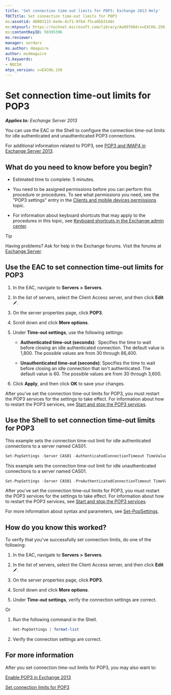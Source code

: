 ```yaml
---
title: 'Set connection time-out limits for POP3: Exchange 2013 Help'
TOCTitle: Set connection time-out limits for POP3
ms:assetid: 40003115-be4e-4cf1-97b4-f5ca05b314dc
ms:mtpsurl: https://technet.microsoft.com/library/Aa997604(v=EXCHG.150)
ms:contentKeyID: 50395396
ms.reviewer: 
manager: serdars
ms.author: dmaguire
author: msdmaguire
f1.keywords:
- NOCSH
mtps_version: v=EXCHG.150
---
```


# Set connection time-out limits for POP3

_**Applies to:** Exchange Server 2013_

You can use the EAC or the Shell to configure the connection time-out limits for idle authenticated and unauthenticated POP3 connections.

For additional information related to POP3, see [POP3 and IMAP4 in Exchange Server 2013](pop3-and-imap4-in-exchange-server-2013-exchange-2013-help.md).

## What do you need to know before you begin?

- Estimated time to complete: 5 minutes.

- You need to be assigned permissions before you can perform this procedure or procedures. To see what permissions you need, see the "POP3 settings" entry in the [Clients and mobile devices permissions](clients-and-mobile-devices-permissions-exchange-2013-help.md) topic.

- For information about keyboard shortcuts that may apply to the procedures in this topic, see [Keyboard shortcuts in the Exchange admin center](keyboard-shortcuts-in-the-exchange-admin-center-2013-help.md).

> [!TIP]
> Having problems? Ask for help in the Exchange forums. Visit the forums at [Exchange Server](https://social.technet.microsoft.com/forums/office/home?category=exchangeserver).

## Use the EAC to set connection time-out limits for POP3

1. In the EAC, navigate to **Servers** **\>** **Servers**.

2. In the list of servers, select the Client Access server, and then click **Edit** ![Edit icon](images/JJ218640.6f53ccb2-1f13-4c02-bea0-30690e6ea71d(EXCHG.150).gif "Edit icon").

3. On the server properties page, click **POP3**.

4. Scroll down and click **More options**.

5. Under **Time-out settings**, use the following settings:

   - **Authenticated time-out (seconds)**:  Specifies the time to wait before closing an idle authenticated connection. The default value is 1,800. The possible values are from 30 through 86,400.

   - **Unauthenticated time-out (seconds)**: Specifies the time to wait before closing an idle connection that isn't authenticated. The default value is 60. The possible values are from 30 through 3,600.

6. Click **Apply**, and then click **OK** to save your changes.

After you've set the connection time-out limits for POP3, you must restart the POP3 services for the settings to take effect. For information about how to restart the POP3 services, see [Start and stop the POP3 services](start-and-stop-the-pop3-services-exchange-2013-help.md).

## Use the Shell to set connection time-out limits for POP3

This example sets the connection time-out limit for idle authenticated connections to a server named CAS01.

```powershell
Set-PopSettings -Server CAS01 -AuthenticatedConnectionTimeout TimeValue
```

This example sets the connection time-out limit for idle unauthenticated connections to a server named CAS01.

```powershell
Set-PopSettings -Server CAS01 -PreAuthenticatedConnectionTimeout TimeValue
```

After you've set the connection time-out limits for POP3, you must restart the POP3 services for the settings to take effect. For information about how to restart the POP3 services, see [Start and stop the POP3 services](start-and-stop-the-pop3-services-exchange-2013-help.md).

For more information about syntax and parameters, see [Set-PopSettings](https://docs.microsoft.com/powershell/module/exchange/Set-PopSettings).

## How do you know this worked?

To verify that you've successfully set connection limits, do one of the following:

1. In the EAC, navigate to **Servers** **\>** **Servers**.

2. In the list of servers, select the Client Access server, and then click **Edit** ![Edit icon](images/JJ218640.6f53ccb2-1f13-4c02-bea0-30690e6ea71d(EXCHG.150).gif "Edit icon").

3. On the server properties page, click **POP3**.

4. Scroll down and click **More options**.

5. Under **Time-out settings**, verify the connection settings are correct.

Or

1. Run the following command in the Shell.

   ```powershell
   Get-PopSettings | format-list
   ```

2. Verify the connection settings are correct.

## For more information

After you set connection time-out limits for POP3, you may also want to:

[Enable POP3 in Exchange 2013](enable-pop3-in-exchange-2013-exchange-2013-help.md)

[Set connection limits for POP3](set-connection-limits-for-pop3-exchange-2013-help.md)

